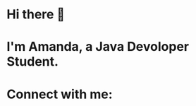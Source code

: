 <link rel="stylesheet" href="https://use.fontawesome.com/releases/v5.6.3/css/all.css"
 integrity="sha384-UHRtZLI+pbxtHCWp1t77Bi1L4ZtiqrqD80Kn4Z8NTSRyMA2Fd33n5dQ8lWUE00s/" crossorigin="anonymous">

# Hi there 👋

# I'm Amanda, a Java Devoloper Student.

# Connect with me: 
<div class = 'network'>
  <a href= 'https://www.linkedin.com/in/amanda-noyori/'target="_blank"><i class = 'linkedin'> <i class="fab fa-linkedin"></i></a>
  <a href= 'https://github.com/anoyori/'target="_blank"><i class="fab fa-github-square"></i></a>
  <a href= 'https://www.instagram.com/anoyori/'target="_blank"><i class="fab fa-instagram"></i></a>
  </div>


<!--
**anoyori/anoyori** is a ✨ _special_ ✨ repository because its `README.md` (this file) appears on your GitHub profile.

Here are some ideas to get you started:

- 🔭 I’m currently working on ...
- 🌱 I’m currently learning ...
- 👯 I’m looking to collaborate on ...
- 🤔 I’m looking for help with ...
- 💬 Ask me about ...
- 📫 How to reach me: ...
- 😄 Pronouns: ...
- ⚡ Fun fact: ...
-->
